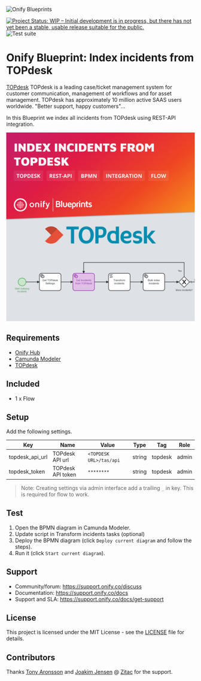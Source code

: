 ![Onify Blueprints](https://files.readme.io/8ba3f14-onify-blueprints-logo.png)

[![Project Status: WIP – Initial development is in progress, but there has not yet been a stable, usable release suitable for the public.](https://www.repostatus.org/badges/latest/wip.svg)](https://www.repostatus.org/#wip)
![Test suite](https://github.com/onify/blueprint-topdesk-index-incidents/workflows/Test%20suite/badge.svg)

# Onify Blueprint: Index incidents from TOPdesk

[TOPdesk](https://www.topdesk.com/) TOPdesk is a leading case/ticket management system for customer communication, management of workflows and for asset management. TOPdesk has approximately 10 million active SAAS users worldwide. "Better support, happy customers"...

In this Blueprint we index all incidents from TOPdesk using REST-API integration.

![Onify Blueprint:Index incidents from TOPdesk](blueprint.jpg "Blueprint")

## Requirements

* [Onify Hub](https://github.com/onify/install)
* [Camunda Modeler](https://camunda.com/download/modeler/)
* [TOPdesk](https://www.topdesk.com/)

## Included

* 1 x Flow

## Setup

Add the following settings.

|Key|Name|Value|Type|Tag|Role|
|---|----|-----|----|---|----|
|topdesk_api_url|TOPdesk API url|`<TOPDESK URL>/tas/api`|string|topdesk|admin|
|topdesk_token|TOPdesk API token|`********`|string|topdesk|admin|

> Note: Creating settings via admin interface add a trailing `_` in key. This is required for flow to work.

## Test

1. Open the BPMN diagram in Camunda Modeler.
2. Update script in Transform incidents tasks (optional)
3. Deploy the BPMN diagram (click `Deploy current diagram` and follow the steps).
4. Run it (click `Start current diagram`).

## Support

* Community/forum: https://support.onify.co/discuss
* Documentation: https://support.onify.co/docs
* Support and SLA: https://support.onify.co/docs/get-support

## License

This project is licensed under the MIT License - see the [LICENSE](LICENSE) file for details.

## Contributors

Thanks [Tony Aronsson](https://github.com/Aronsson84) and [Joakim Jensen](https://github.com/oceansmoving) @ [Zitac](https://github.com/zitacconsulting) for the support.